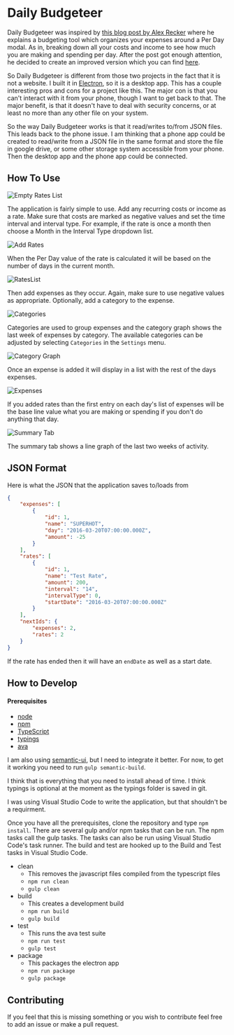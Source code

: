 # Daily Budgeteer

Daily Budgeteer was inspired by [this blog post by Alex Recker](http://alexrecker.com/our-new-sid-meiers-civilization-inspired-budget/) where he explains a budgeting tool which organizes your expenses around a Per Day modal. As in, breaking down all your costs and income to see how much you are making and spending per day. After the post got enough attention, he decided to create an improved version which you can find [here](https://github.com/arecker/bennedetto).

So Daily Budgeteer is different from those two projects in the fact that it is not a website. I built it in [Electron](http://electron.atom.io/), so it is a desktop app. This has a couple interesting pros and cons for a project like this. The major con is that you can't interact with it from your phone, though I want to get back to that. The major benefit, is that it doesn't have to deal with security concerns, or at least no more than any other file on your system.

So the way Daily Budgeteer works is that it read/writes to/from JSON files. This leads back to the phone issue. I am thinking that a phone app could be created to read/write from a JSON file in the same format and store the file in google drive, or some other storage system accessible from your phone. Then the desktop app and the phone app could be connected.

## How To Use

![Empty Rates List](/readme-images/Rates-Empty.PNG)

The application is fairly simple to use. Add any recurring costs or income as a rate. Make sure that costs are marked as negative values and set the time interval and interval type. For example, if the rate is once a month then choose a Month in the Interval Type dropdown list. 

![Add Rates](/readme-images/AddRate.PNG)

When the Per Day value of the rate is calculated it will be based on the number of days in the current month.

![RatesList ](/readme-images/Rates-Examples.PNG)

Then add expenses as they occur. Again, make sure to use negative values as appropriate. Optionally, add a category to the expense.

![Categories](/readme-images/Categories-Examples.PNG)

Categories are used to group expenses and the category graph shows the last week of expenses by category. The available categories can be adjusted by selecting `Categories` in the `Settings` menu. 

![Category Graph](/readme-images/Categories-Graph.PNG)

Once an expense is added it will display in a list with the rest of the days expenses.

![Expenses](/readme-images/Expenses-Examples.PNG)

If you added rates than the first entry on each day's list of expenses will be the base line value what you are making or spending if you don't do anything that day.

![Summary Tab](/readme-images/Summary.PNG)

The summary tab shows a line graph of the last two weeks of activity.

## JSON Format

Here is what the JSON that the application saves to/loads from

```json
{
    "expenses": [
        {
            "id": 1,
            "name": "SUPERHOT",
            "day": "2016-03-20T07:00:00.000Z",
            "amount": -25
        }
    ],
    "rates": [
        {
            "id": 1,
            "name": "Test Rate",
            "amount": 200,
            "interval": "14",
            "intervalType": 0,
            "startDate": "2016-03-20T07:00:00.000Z"
        }
    ],
    "nextIds": {
        "expenses": 2,
        "rates": 2
    }
}
```

If the rate has ended then it will have an `endDate` as well as a start date.

## How to Develop

#### Prerequisites
- [node](https://nodejs.org/en/)
- [npm](https://www.npmjs.com/)
- [TypeScript](http://www.typescriptlang.org/)
- [typings](https://github.com/typings)
- [ava](https://github.com/sindresorhus/ava)

I am also using [semantic-ui](http://semantic-ui.com/), but I need to integrate it better. For now, to get it working you need to run `gulp semantic-build`.

I think that is everything that you need to install ahead of time. I think typings is optional at the moment as the typings folder is saved in git. 

I was using Visual Studio Code to write the application, but that shouldn't be a requirment. 

Once you have all the prerequisites, clone the repository and type `npm install`. There are several gulp and/or npm tasks that can be run. The npm tasks call the gulp tasks. The tasks can also be run using Visual Studio Code's task runner. The build and test are hooked up to the Build and Test tasks in Visual Studio Code.

- clean
  - This removes the javascript files compiled from the typescript files
  - `npm run clean`
  - `gulp clean`
- build
  - This creates a development build
  - `npm run build`
  - `gulp build`
- test
  - This runs the ava test suite
  - `npm run test`
  - `gulp test`
- package
  - This packages the electron app
  - `npm run package`
  - `gulp package`
  
## Contributing

If you feel that this is missing something or you wish to contribute feel free to add an issue or make a pull request.
